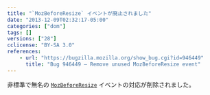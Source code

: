 ```yaml
---
title: "`MozBeforeResize` イベントが廃止されました"
date: "2013-12-09T02:32:17-05:00"
categories: ["dom"]
tags: []
versions: ["28"]
cclicense: "BY-SA 3.0"
references:
    - url: "https://bugzilla.mozilla.org/show_bug.cgi?id=946449"
      title: "Bug 946449 – Remove unused MozBeforeResize event"
---
```

非標準で無名の [`MozBeforeResize`](https://developer.mozilla.org/docs/Web/Reference/Events/MozBeforeResize) イベントの対応が削除されました。
